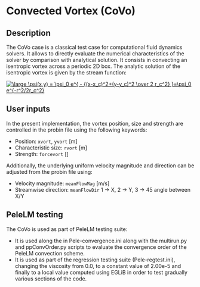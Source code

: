 Convected Vortex (CoVo)
================================

Description
-----------

The CoVo case is a classical test case for computational fluid dynamics solvers. It allows to directly evaluate the numerical characteristics of the solver by comparison with analytical solution. It consists in convecting an isentropic vortex across a periodic 2D box. The analytic solution of the isentropic vortex is given by the stream function:

<a href="https://www.codecogs.com/eqnedit.php?latex=\large&space;\psi(x,y)&space;=&space;\psi_0&space;e^{&space;-&space;{(x-x_c)^2&plus;(y-y_c)^2&space;\over&space;2&space;r_c^2}&space;}=\psi_0&space;e^{-r^2/2r_c^2}" target="_blank"><img src="https://latex.codecogs.com/svg.latex?\large&space;\psi(x,y)&space;=&space;\psi_0&space;e^{&space;-&space;{(x-x_c)^2&plus;(y-y_c)^2&space;\over&space;2&space;r_c^2}&space;}=\psi_0&space;e^{-r^2/2r_c^2}" title="\large \psi(x,y) = \psi_0 e^{ - {(x-x_c)^2+(y-y_c)^2 \over 2 r_c^2} }=\psi_0 e^{-r^2/2r_c^2}" /></a>


User inputs
-----------

In the present implementation, the vortex position, size and strength are controlled in the probin file using the following keywords:
 * Position: `xvort`, `yvort` [m]
 * Characteristic size: `rvort` [m]
 * Strength: `forcevort` []

Additionally, the underlying uniform velocity magnitude and direction can be adjusted from the probin file using:
 * Velocity magnitude: `meanFlowMag` [m/s]
 * Streamwise direction: `meanFlowDir` 1 -> X, 2 -> Y, 3 -> 45 angle between X/Y 


PeleLM testing
--------------

The CoVo is used as part of PeleLM testing suite:
 * It is used along the in Pele-convergence.ini along with the multirun.py and ppConvOrder.py scripts to evaluate the convergence order of the PeleLM convection scheme.
 * It is used as part of the regression testing suite (Pele-regtest.ini), changing the viscosity from 0.0, to a constant value of 2.00e-5 and finally to a local value computed using EGLiB in order to test gradually various sections of the code.
